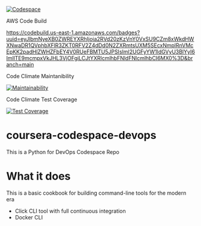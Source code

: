 [![Codespace](https://github.com/jecantorm/coursera-codespace-devops/actions/workflows/main.yml/badge.svg)](https://github.com/jecantorm/coursera-codespace-devops/actions/workflows/main.yml)

AWS Code Build

https://codebuild.us-east-1.amazonaws.com/badges?uuid=eyJlbmNyeXB0ZWREYXRhIjoia2RVd20zKzVnY0VxSU9CZm8xWkdHWXNwaDR1QVphbXFlR3ZKT0RFV2Z4dDd0N2ZXRmtsUXM5SEcxNmplRnVMcEpKK2padHlZWHZFbEY4V0RUeFBMTU5JPSIsIml2UGFyYW1ldGVyU3BlYyI6ImllTE9mcmpxVkJHL3VjOFgiLCJtYXRlcmlhbFNldFNlcmlhbCI6MX0%3D&branch=main

 Code Climate Maintanibility
 
 [![Maintainability](https://api.codeclimate.com/v1/badges/f8e0c1f9c2668064ad58/maintainability)](https://codeclimate.com/github/jecantorm/coursera-codespace-devops/maintainability)
 
 Code Climate Test Coverage
 
[![Test Coverage](https://api.codeclimate.com/v1/badges/f8e0c1f9c2668064ad58/test_coverage)](https://codeclimate.com/github/jecantorm/coursera-codespace-devops/test_coverage)


# coursera-codespace-devops
This is a Python for DevOps Codespace Repo

# What it does

This is a basic cookbook for building command-line tools for the modern era

* Click CLI tool with full continuous integration
* Docker CLI
